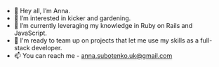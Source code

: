 - 👋 Hey all, I’m Anna.
- 👀 I’m interested in kicker and gardening.
- 🌱 I’m currently leveraging my knowledge in Ruby on Rails and JavaScript.
- 💞️ I'm ready to team up on projects that let me use my skills as a full-stack developer.
- 📫 You can reach me - anna.subotenko.uk@gmail.com

<!---
AnnSubotenko/AnnSubotenko is a ✨ special ✨ repository because its `README.md` (this file) appears on your GitHub profile.
You can click the Preview link to take a look at your changes.
--->

